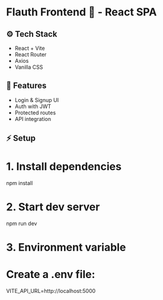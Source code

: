 # Flauth Frontend 🎨 - React SPA

## ⚙️ Tech Stack
- React + Vite
- React Router
- Axios
- Vanilla CSS

## 🧩 Features
- Login & Signup UI
- Auth with JWT
- Protected routes
- API integration

## ⚡ Setup

# 1. Install dependencies
npm install

# 2. Start dev server
npm run dev

# 3. Environment variable
# Create a .env file:
VITE_API_URL=http://localhost:5000
